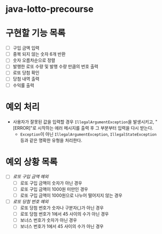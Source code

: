 # java-lotto-precourse

# 구현할 기능 목록
- [ ] 구입 금액 입력
- [ ] 중복 되지 않는 숫자 6개 반환
- [ ] 숫자 오름차순으로 정렬
- [ ] 발행한 로또 수량 및 발행 수량 만큼의 번호 출력
- [ ] 로또 당첨 확인
- [ ] 당첨 내역 출력
- [ ] 수익률 출력

# 예외 처리
- 사용자가 잘못된 값을 입력할 경우 `IllegalArgumentException`을 발생시키고, 
"[ERROR]"로 시작하는 에러 메시지를 출력 후 그 부분부터 입력을 다시 받는다.
  - `Exception`이 아닌 `IllegalArgumentException`, `IllegalStateException` 
등과 같은 명확한 유형을 처리한다.

# 예외 상황 목록

- [ ] *로또 구입 금액 예외* 
  - [ ] 로또 구입 금액이 숫자가 아닌 경우
  - [ ] 로또 구입 금액이 1000원 미만인 경우
  - [ ] 로또 구입 금액이 1000원으로 나누어 떨어지지 않는 경우
- [ ] *로또 당첨 번호 예외*
  - [ ] 로또 당첨 번호가 숫자나 구분자(,)가 아닌 경우
  - [ ] 로또 당첨 번호가 1에서 45 사이의 수가 아닌 경우
  - [ ] 보너스 번호가 숫자가 아닌 경우
  - [ ] 보너스 번호가 1에서 45 사이의 수가 아닌 경우